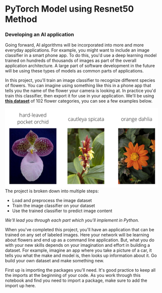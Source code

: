 # PyTorch Model using Resnet50 Method

### Developing an AI application

Going forward, AI algorithms will be incorporated into more and more everyday applications. For example, you might want to include an image classifier in a smart phone app. To do this, you'd use a deep learning model trained on hundreds of thousands of images as part of the overall application architecture. A large part of software development in the future will be using these types of models as common parts of applications.

In this project, you'll train an image classifier to recognize different species of flowers. You can imagine using something like this in a phone app that tells you the name of the flower your camera is looking at. In practice you'd train this classifier, then export it for use in your application. We'll be using **[this dataset](https://www.robots.ox.ac.uk/~vgg/data/flowers/102/index.html)** of 102 flower categories, you can see a few examples below.

![](https://github.com/RonySoliman/PyTorch-Model-using-Resnet50/blob/main/Flowers.png)
The project is broken down into multiple steps:

- Load and preprocess the image dataset
- Train the image classifier on your dataset
- Use the trained classifier to predict image content
  
*We'll lead you through each part which you'll implement in Python.*

When you've completed this project, you'll have an application that can be trained on any set of labeled images. Here your network will be learning about flowers and end up as a command line application. But, what you do with your new skills depends on your imagination and effort in building a dataset. For example, imagine an app where you take a picture of a car, it tells you what the make and model is, then looks up information about it. Go build your own dataset and make something new.

First up is importing the packages you'll need. It's good practice to keep all the imports at the beginning of your code. As you work through this notebook and find you need to import a package, make sure to add the import up here.
